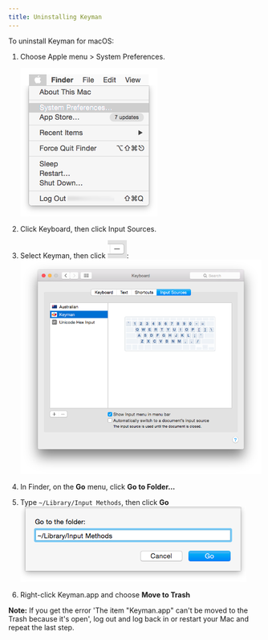 ```yaml
---
title: Uninstalling Keyman
---
```


To uninstall Keyman for macOS:

1. Choose Apple menu > System Preferences.

   ![Apple menu](../images/apple_menu.png)

2. Click Keyboard, then click Input Sources.

3. Select Keyman, then click ![-](../images/remove.png):
   ![Input Sources](../images/remove_keyman.png)

4. In Finder, on the **Go** menu, click **Go to Folder...**

5. Type `~/Library/Input Methods`, then click **Go**
   ![Go to Folder](../images/go_to_folder.png)

6. Right-click Keyman.app and choose **Move to Trash**

**Note:** If you get the error 'The item "Keyman.app" can't be
moved to the Trash because it's open', log out and log back in
or restart your Mac and repeat the last step.
